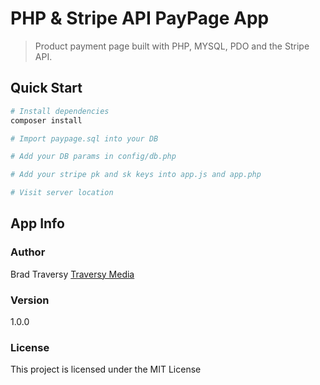 # PHP & Stripe API PayPage App

> Product payment page built with PHP, MYSQL, PDO and the Stripe API.

## Quick Start

```bash
# Install dependencies
composer install

# Import paypage.sql into your DB

# Add your DB params in config/db.php

# Add your stripe pk and sk keys into app.js and app.php

# Visit server location
```

## App Info

### Author

Brad Traversy
[Traversy Media](http://www.traversymedia.com)

### Version

1.0.0

### License

This project is licensed under the MIT License
